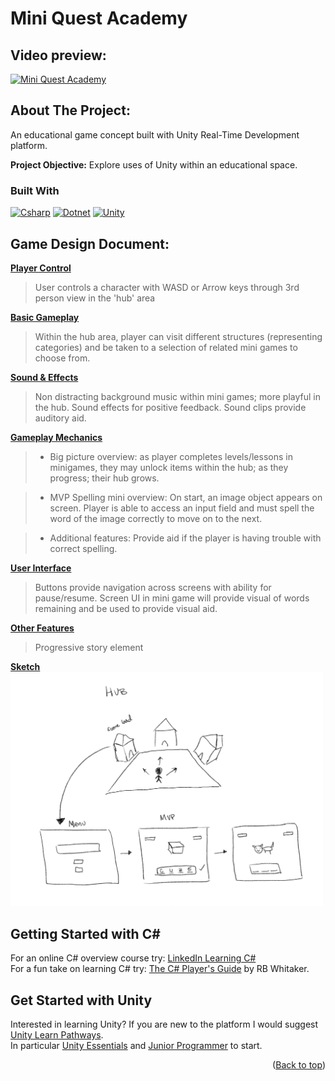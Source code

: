<a id="readme-top"></a>

# Mini Quest Academy

## Video preview:
[![Mini Quest Academy](https://img.youtube.com/vi/ptG92RiFiJg/0.jpg)](https://www.youtube.com/watch?v=ptG92RiFiJg)

## About The Project:

An educational game concept built with Unity Real-Time Development platform.

<b>Project Objective:</b> Explore uses of Unity within an educational space.

### Built With
 [![Csharp][csharp-badge]][csharp-url]
 [![Dotnet][dotnet-badge]][Dotnet-url]
 [![Unity][unity-badge]][unity-url]


## Game Design Document:

<b><u>Player Control</u></b><br>
>User controls a character with WASD or Arrow keys through 3rd person view in the 'hub' area


<b><u>Basic Gameplay</u></b><br>
>Within the hub area, player can visit different structures (representing categories) and be taken to a selection of related mini games to choose from.

<b><u>Sound & Effects</u></b><br>
>Non distracting background music within mini games; more playful in the hub. Sound effects for positive feedback. Sound clips provide auditory aid.

<b><u>Gameplay Mechanics</u></b><br>

>- Big picture overview: as player completes levels/lessons in minigames, they may unlock items within the hub; as they progress; their hub grows. 

>- MVP Spelling mini overview: On start, an image object appears on screen. Player is able to access an input field and must spell the word of the image correctly to move on to the next.

>- Additional features: Provide aid if the player is having trouble with correct spelling.

<b><u>User Interface</u></b><br>
>Buttons provide navigation across screens with ability for pause/resume. Screen UI in mini game will provide visual of words remaining and be used to provide visual aid.

<b><u>Other Features</u></b><br>
>Progressive story element

<b><u>Sketch</u></b><br>
<img src="/MiniProjSketch.png" alt="sketch" width="500"/>

## Getting Started with C#
For an online C# overview course try: [LinkedIn Learning C#](https://www.linkedin.com/learning/learning-c-sharp-8581491/an-introduction-to-learning-c-sharp)</br>
For a fun take on learning C# try: [The C# Player's Guide](https://csharpplayersguide.com/) by RB Whitaker.

## Get Started with Unity 
Interested in learning Unity? If you are new to the platform I would suggest [Unity Learn Pathways](https://learn.unity.com/pathways).</br>
In particular [Unity Essentials](https://learn.unity.com/pathway/unity-essentials) and [Junior Programmer](https://learn.unity.com/pathway/junior-programmer) to start.

<p align="right">(<a href="#readme-top">Back to top</a>)</p>

[dotnet-badge]: https://img.shields.io/badge/.NET-512BD4?style=for-the-badge&logo=dotnet&logoColor=white
[Dotnet-url]: https://dotnet.microsoft.com/
[csharp-badge]: https://img.shields.io/badge/C%23-239120?style=for-the-badge&logo=csharp&logoColor=white
[csharp-url]: https://learn.microsoft.com/en-us/dotnet/csharp/
[winforms-badge]: https://img.shields.io/badge/WinForms-0078D4?style=for-the-badge&logo=windows&logoColor=white
[winforms-url]: https://learn.microsoft.com/en-us/dotnet/desktop/winforms/?view=netdesktop-9.0
[unity-badge]: https://img.shields.io/badge/Unity-100000?style=for-the-badge&logo=unity&logoColor=white
[unity-url]: https://unity.com/
